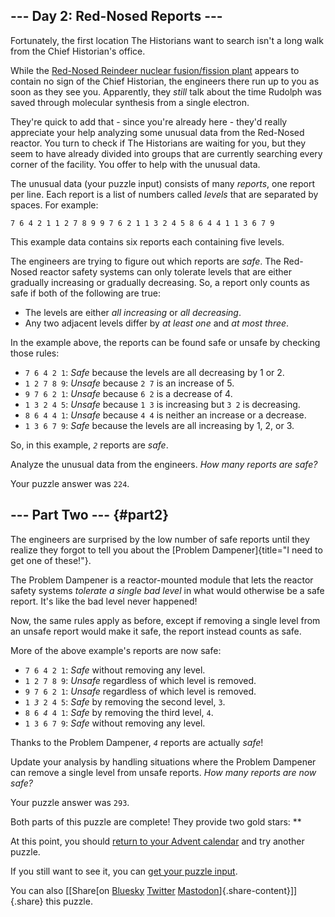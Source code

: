 ## \-\-- Day 2: Red-Nosed Reports \-\--

Fortunately, the first location The Historians want to search isn\'t a
long walk from the Chief Historian\'s office.

While the [Red-Nosed Reindeer nuclear fusion/fission
plant](/2015/day/19) appears to contain no sign of the Chief Historian,
the engineers there run up to you as soon as they see you. Apparently,
they *still* talk about the time Rudolph was saved through molecular
synthesis from a single electron.

They\'re quick to add that - since you\'re already here - they\'d really
appreciate your help analyzing some unusual data from the Red-Nosed
reactor. You turn to check if The Historians are waiting for you, but
they seem to have already divided into groups that are currently
searching every corner of the facility. You offer to help with the
unusual data.

The unusual data (your puzzle input) consists of many *reports*, one
report per line. Each report is a list of numbers called *levels* that
are separated by spaces. For example:

    7 6 4 2 1 1 2 7 8 9 9 7 6 2 1 1 3 2 4 5 8 6 4 4 1 1 3 6 7 9 

This example data contains six reports each containing five levels.

The engineers are trying to figure out which reports are *safe*. The
Red-Nosed reactor safety systems can only tolerate levels that are
either gradually increasing or gradually decreasing. So, a report only
counts as safe if both of the following are true:

-   The levels are either *all increasing* or *all decreasing*.
-   Any two adjacent levels differ by *at least one* and *at most
    three*.

In the example above, the reports can be found safe or unsafe by
checking those rules:

-   `7 6 4 2 1`: *Safe* because the levels are all decreasing by 1 or 2.
-   `1 2 7 8 9`: *Unsafe* because `2 7` is an increase of 5.
-   `9 7 6 2 1`: *Unsafe* because `6 2` is a decrease of 4.
-   `1 3 2 4 5`: *Unsafe* because `1 3` is increasing but `3 2` is
    decreasing.
-   `8 6 4 4 1`: *Unsafe* because `4 4` is neither an increase or a
    decrease.
-   `1 3 6 7 9`: *Safe* because the levels are all increasing by 1, 2,
    or 3.

So, in this example, *`2`* reports are *safe*.

Analyze the unusual data from the engineers. *How many reports are
safe?*

Your puzzle answer was `224`.

## \-\-- Part Two \-\-- {#part2}

The engineers are surprised by the low number of safe reports until they
realize they forgot to tell you about the [Problem
Dampener]{title="I need to get one of these!"}.

The Problem Dampener is a reactor-mounted module that lets the reactor
safety systems *tolerate a single bad level* in what would otherwise be
a safe report. It\'s like the bad level never happened!

Now, the same rules apply as before, except if removing a single level
from an unsafe report would make it safe, the report instead counts as
safe.

More of the above example\'s reports are now safe:

-   `7 6 4 2 1`: *Safe* without removing any level.
-   `1 2 7 8 9`: *Unsafe* regardless of which level is removed.
-   `9 7 6 2 1`: *Unsafe* regardless of which level is removed.
-   `1 `*`3`*` 2 4 5`: *Safe* by removing the second level, `3`.
-   `8 6 `*`4`*` 4 1`: *Safe* by removing the third level, `4`.
-   `1 3 6 7 9`: *Safe* without removing any level.

Thanks to the Problem Dampener, *`4`* reports are actually *safe*!

Update your analysis by handling situations where the Problem Dampener
can remove a single level from unsafe reports. *How many reports are now
safe?*

Your puzzle answer was `293`.

Both parts of this puzzle are complete! They provide two gold stars:
\*\*

At this point, you should [return to your Advent calendar](/2024) and
try another puzzle.

If you still want to see it, you can [get your puzzle input](2/input).

You can also [\[Share[on
[Bluesky](https://bsky.app/intent/compose?text=I%27ve+completed+%22Red%2DNosed+Reports%22+%2D+Day+2+%2D+Advent+of+Code+2024+%23AdventOfCode+https%3A%2F%2Fadventofcode%2Ecom%2F2024%2Fday%2F2)
[Twitter](https://twitter.com/)
[Mastodon](https://mastodon.social/)]{.share-content}\]]{.share} this
puzzle.
